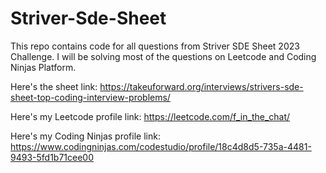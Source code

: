# Striver-Sde-Sheet

This repo contains code for all questions from Striver SDE Sheet 2023 Challenge.
I will be solving most of the questions on Leetcode and Coding Ninjas Platform.

Here's the sheet link: https://takeuforward.org/interviews/strivers-sde-sheet-top-coding-interview-problems/

Here's my Leetcode profile link: https://leetcode.com/f_in_the_chat/

Here's my Coding Ninjas profile link: https://www.codingninjas.com/codestudio/profile/18c4d8d5-735a-4481-9493-5fd1b71cee00
